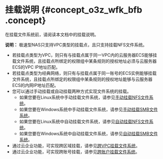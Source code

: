 # 挂载说明 {#concept_o3z_wfk_bfb .concept}

在挂载文件系统前，请阅读本文档中的挂载说明。

**说明：** 极速型NAS只支持VPC类型的挂载点，且只支持挂载NFS文件系统。

-   若挂载点类型为VPC，则只有与挂载点属于同一VPC内的云服务器ECS能够挂载文件系统，且挂载点所绑定的权限组中某条规则的授权地址必须与云服务器ECS的VPC IP地址匹配。
-   若挂载点类型为经典网络，则只有与挂载点属于同一账号的ECS实例能够挂载文件系统，且挂载点所绑定的权限组中某条规则的授权地址能够与云服务器ECS的内网IP地址匹配。
-   您可以通过手动挂载或自动挂载两种方式实现文件系统的挂载。
    -   如果您要在Linux系统中手动挂载文件系统，请参见[手动挂载NFS文件系统](cn.zh-CN/控制台用户指南/挂载文件系统/手动挂载NFS文件系统.md#)。
    -   如果您要在Windows系统中手动挂载文件系统，请参见[手动挂载SMB文件系统](cn.zh-CN/控制台用户指南/挂载文件系统/手动挂载SMB文件系统.md#)。
    -   如果您要在Linux系统中自动挂载文件系统，请参见[自动挂载NFS文件系统](cn.zh-CN/控制台用户指南/挂载文件系统/自动挂载NFS文件系统.md#)。
    -   如果您要在Windows系统中自动挂载文件系统，请参见[自动挂载SMB文件系统](cn.zh-CN/控制台用户指南/挂载文件系统/自动挂载SMB文件系统.md#)。
-   通过云企业功能，可实现跨区域挂载，请参见[跨VPC挂载文件系统](cn.zh-CN/控制台用户指南/挂载文件系统/跨VPC挂载文件系统.md#)。
-   通过云企业功能，可实现跨账号挂载，请参见[跨账户挂载文件系统](cn.zh-CN/控制台用户指南/挂载文件系统/跨账户挂载文件系统.md#)。


